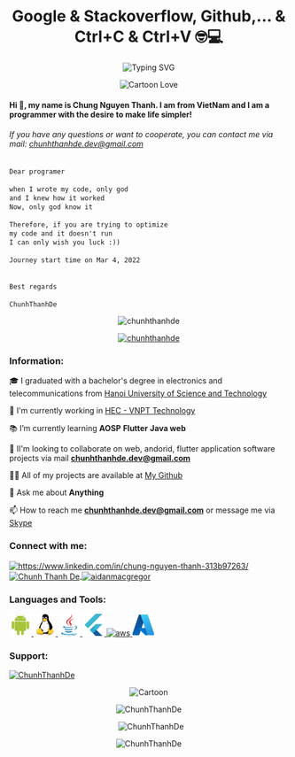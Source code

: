 
<div align="center">

# **Google & Stackoverflow, Github,... & Ctrl+C & Ctrl+V 🤓💻**

![Typing SVG](https://readme-typing-svg.herokuapp.com?font=Fira+Code&weight=700&size=25&pause=100&color=33B86F&center=true&vCenter=true&width=800&lines=Why+do+programmers+prefer+dark+mode%3F++;Because+light+attracts+bugs!)

![Cartoon Love](https://media.giphy.com/media/vrxxqQbyRxYi6scCjT/giphy.gif)

<div align="left">
 
#### Hi 👋, my name is Chung Nguyen Thanh. I am from VietNam and I am a programmer with the desire to make life simpler!

###### If you have any questions or want to cooperate, you can contact me via mail: chunhthanhde.dev@gmail.com
</p>

```
Dear programer

when I wrote my code, only god
and I knew how it worked
Now, only god know it

Therefore, if you are trying to optimize
my code and it doesn't run
I can only wish you luck :))

Journey start time on Mar 4, 2022
 
 
Best regards

ChunhThanhDe
```

<div align="center">
  
<img src="https://komarev.com/ghpvc/?username=chunhthanhde&label=Profile%20views&color=0e75b6&style=flat" alt="chunhthanhde" /> <br>
  
<a href="https://github.com/ryo-ma/github-profile-trophy"><img src="https://github-profile-trophy.vercel.app/?username=chunhthanhde" alt="chunhthanhde" /></a>


<div align="left">
  
### Information:

🎓 I graduated with a bachelor's degree in electronics and telecommunications from [Hanoi University of Science and Technology](https://hust.edu.vn/)

🏢 I'm currently working in [HEC - VNPT Technology](https://vnpt-technology.vn/vi)

📚 I’m currently learning **AOSP** **Flutter** **Java web**

👯 II'm looking to collaborate on web, andorid, flutter application software projects via mail **chunhthanhde.dev@gmail.com**

👨‍💻 All of my projects are available at [My Github](https://github.com/ChunhThanhDe)

💬 Ask me about **Anything**

📫 How to reach me **chunhthanhde.dev@gmail.com** or message me via [Skype]()

### Connect with me:
  
<a href="https://www.linkedin.com/in/chung-nguyen-thanh-313b97263/" target="blank">
  <img align="center" src="https://raw.githubusercontent.com/rahuldkjain/github-profile-readme-generator/master/src/images/icons/Social/linked-in-alt.svg" alt="https://www.linkedin.com/in/chung-nguyen-thanh-313b97263/" height="30" width="40" />
</a>
<a href="https://stackoverflow.com/users/19833472/chunh-thanh-de" target="blank">
  <img align="center" src="https://raw.githubusercontent.com/rahuldkjain/github-profile-readme-generator/master/src/images/icons/Social/stack-overflow.svg" alt="Chunh Thanh De" height="30" width="40" />
</a>
<a href="https://www.facebook.com/Changtrainhaycam.Chung" target="blank">
  <img align="center" src="https://raw.githubusercontent.com/rahuldkjain/github-profile-readme-generator/master/src/images/icons/Social/facebook.svg" alt="aidanmacgregor" height="30" width="40" />
</a>
</p>

### Languages and Tools:

<a href="https://source.android.com/" target="_blank" rel="aosp">
  <img src="https://raw.githubusercontent.com/devicons/devicon/master/icons/android/android-plain.svg" alt="android-open-source" width="40" height="40"/>
</a>
<a href="https://www.linux.org/" target="_blank" rel="linux"> 
  <img src="https://raw.githubusercontent.com/devicons/devicon/master/icons/linux/linux-original.svg" alt="linux" width="40" height="40"/> 
</a> 
<a href="https://www.java.com/" target="_blank" rel="java">
  <img src="https://raw.githubusercontent.com/devicons/devicon/master/icons/java/java-original.svg" alt="java" width="40" height="40"/>
</a>
<a href="https://flutter.dev/" target="_blank" rel="flutter">
  <img src="https://raw.githubusercontent.com/devicons/devicon/master/icons/flutter/flutter-original.svg" alt="flutter" width="40" height="40"/>
</a>
<a href="https://aws.amazon.com/" target="_blank" rel="aws">
  <img src="https://img.icons8.com/?size=512&id=33039&format=png" alt="aws" width="40" height="40"/>
</a>
<a href="https://azure.microsoft.com/" target="_blank" rel="azuze">
  <img src="https://raw.githubusercontent.com/devicons/devicon/master/icons/azure/azure-original.svg" alt="azure" width="40" height="40"/>
</a>
</p>
  
### Support:
<a href="https://www.buymeacoffee.com/ChunhThanhDe">
  <img align="centre" src="https://cdn.buymeacoffee.com/buttons/v2/default-yellow.png" height="50" width="210" alt="ChunhThanhDe" />
</a>
<div align="center">
</p>

![Cartoon](https://media.giphy.com/media/unXVP9KGQLkFW/giphy.gif)

<p>
  <img align="centre" src="https://github-readme-stats.vercel.app/api/top-langs?username=ChunhThanhDe&show_icons=true&locale=en&layout=compact" alt="ChunhThanhDe" />
</p>
<p>&nbsp;
  <img align="centre" src="https://github-readme-stats.vercel.app/api?username=ChunhThanhDe&show_icons=true&locale=en" alt="ChunhThanhDe" />
</p>
<p>
  <img align="centre" src="https://github-readme-streak-stats.herokuapp.com/?user=ChunhThanhDe&" alt="ChunhThanhDe" />
</p>
  
</div>
